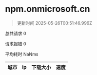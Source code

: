
  # npm.onmicrosoft.cn

  > 更新时间 2025-05-26T00:51:46.996Z
  
  总共请求 0

  请求报错 0

  平均耗时 NaNms

|城市|ip|下载大小|速度|
|-----|----------|---|---|

  